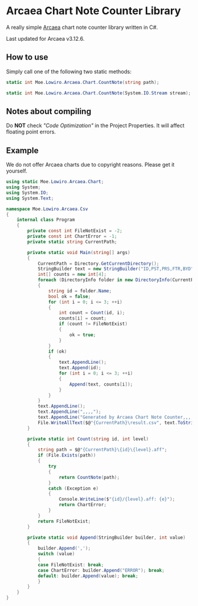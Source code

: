 # Arcaea Chart Note Counter Library

A really simple [Arcaea](https://arcaea.lowiro.com/) chart note counter library written in C#.

Last updated for Arcaea v3.12.6.

## How to use

Simply call one of the following two static methods:

```csharp
static int Moe.Lowiro.Arcaea.Chart.CountNote(string path);
```
```csharp
static int Moe.Lowiro.Arcaea.Chart.CountNote(System.IO.Stream stream);
```

## Notes about compiling

Do **NOT** check *"Code Optimization"* in the Project Properties. It will affect floating point errors.

## Example

We do not offer Arcaea charts due to copyright reasons. Please get it yourself.

```csharp
using static Moe.Lowiro.Arcaea.Chart;
using System;
using System.IO;
using System.Text;

namespace Moe.Lowiro.Arcaea.Csv
{
    internal class Program
    {
        private const int FileNotExist = -2;
        private const int ChartError = -1;
        private static string CurrentPath;

        private static void Main(string[] args)
        {
            CurrentPath = Directory.GetCurrentDirectory();
            StringBuilder text = new StringBuilder("ID,PST,PRS,FTR,BYD");
            int[] counts = new int[4];
            foreach (DirectoryInfo folder in new DirectoryInfo(CurrentPath).GetDirectories())
            {
                string id = folder.Name;
                bool ok = false;
                for (int i = 0; i <= 3; ++i)
                {
                    int count = Count(id, i);
                    counts[i] = count;
                    if (count != FileNotExist)
                    {
                        ok = true;
                    }
                }
                if (ok)
                {
                    text.AppendLine();
                    text.Append(id);
                    for (int i = 0; i <= 3; ++i)
                    {
                        Append(text, counts[i]);
                    }
                }
            }
            text.AppendLine();
            text.AppendLine(",,,,");
            text.AppendLine("Generated by Arcaea Chart Note Counter,,,,");
            File.WriteAllText($@"{CurrentPath}\result.csv", text.ToString(), new UTF8Encoding(false));
        }

        private static int Count(string id, int level)
        {
            string path = $@"{CurrentPath}\{id}\{level}.aff";
            if (File.Exists(path))
            {
                try
                {
                    return CountNote(path);
                }
                catch (Exception e)
                {
                    Console.WriteLine($"{id}/{level}.aff: {e}");
                    return ChartError;
                }
            }
            return FileNotExist;
        }

        private static void Append(StringBuilder builder, int value)
        {
            builder.Append(',');
            switch (value)
            {
            case FileNotExist: break;
            case ChartError: builder.Append("ERROR"); break;
            default: builder.Append(value); break;
            }
        }
    }
}
```